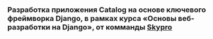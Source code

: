 ### Разработка приложения Catalog на основе ключевого фреймворка Django, в рамках курса «Основы веб-разработки на Django», от комманды [Skypro](https://sky.pro/?ysclid=lk17tjm7ku181693459)